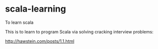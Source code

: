 scala-learning
==============

To learn scala

This is to learn to program Scala via solving cracking interview problems:

http://hawstein.com/posts/1.1.html
